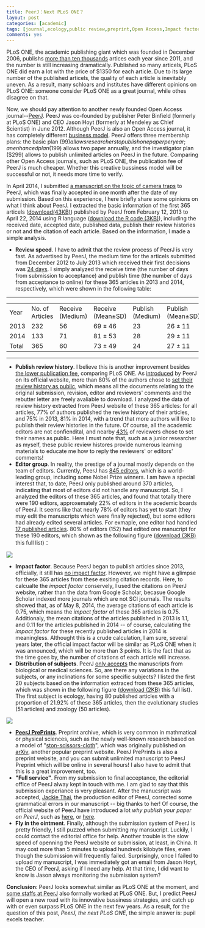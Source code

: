 ```yaml
---
title: PeerJ：Next PLoS ONE？
layout: post
categories: [academic]
tags: [journal,ecology,public review,preprint,Open Access,Impact factor]
comments: yes
---
```


PLoS ONE, the academic publishing giant which was founded in  December 2006, publishs [more than ten thousands](http://en.wikipedia.org/wiki/PLOS_ONE) artices each year since 2011, and the number is still increasing dramatically. Published so many articels, PLoS ONE did earn a lot with the price of $1350 for each article. Due to its large number of the published articels, the quality of each article is inevitably uneven. As a result, many schloars and institutes have different opinions on PLoS ONE: someone consider PLoS ONE as a great journal, while othes disagree on that.

Now, we should pay attention to another newly founded Open Access journal--[PeerJ](http://peerj.com). PeerJ was co-founded by publisher Peter Binfield (formerly at PLoS ONE) and CEO Jason Hoyt (formerly at Mendeley as Chief Scientist) in June 2012. Although PeerJ is also an Open Access journal, it has completely different [business model](https://peerj.com/pricing/). PeerJ offers three membership plans: the basic plan ($99) allows researchers to publish one paper per year; an enhanced plan ($199) allows two paper annually, and the investigator plan ($299) allows to publish unlimited articles on PeerJ in the future. Comparing other Open Access journals, such as PLoS ONE, the publication fee of PeerJ is much cheaper. Whether this creative bussiness model will be successful or not, it needs more time to verify.

In April 2014, I submitted [a manuscript on the topic of camera traps](https://peerj.com/articles/374/) to PeerJ, which was finally accepted in one month after the date of my submission. Based on this experience, I here briefly share some opinions on what I think about PeerJ. I extracted the basic information of the first 365 articels ([download(43KB)](http://sixf.org/files/code/2014/05/peerj365.txt)) published by PeerJ from February 12, 2013 to April 22, 2014 using R language ([download the R code (3KB)](http://sixf.org/files/code/2014/05/peerj.txt)), including the received date, accepted date, published data, publish their review histories or not and the citation of each article. Based on the information, I made a simple analysis.

-	**Review speed**. I have to admit that the review process of PeerJ is very fast. As advertised by PeerJ, the medium time for the articels submitted from December 2012 to July 2013 which received their first decisions was [24 days](http://blog.peerj.com/post/60259877854/peerj-speed). I simply analyzed the receive time (the number of days from submission to acceptance) and publish time (the number of days from acceptance to online) for these 365 articles in 2013 and 2014, respectively, which were shown in the following table:

---

<table>
	<tbody>
		<tr>
			<td>Year </td>
			<td>No. of Articles</td>
			<td>Receive (Medium)</td>
			<td>Receive (Mean±SD)</td>
			<td>Publish (Medium)</td>
			<td>Publish (Mean±SD)</td>
		</tr>
		<tr>
			<td>2013</td>
			<td>232</td>
			<td>56</td>
			<td>69 ± 46</td>
			<td>23</td>
			<td>26 ± 11</td>
		</tr>
		<tr>
			<td>2014</td>
			<td>133</td>
			<td>71</td>
			<td>81 ± 53</td>
			<td>28</td>
			<td>29 ± 11</td>
		</tr>
		<tr>
			<td>Total</td>
			<td>365</td>
			<td>60</td>
			<td>73 ± 49</td>
			<td>24</td>
			<td>27 ± 11</td>
		</tr>
	</tbody>
</table>

---


-	**Publish review history**. I believe this is another improvement besides [the lower publication fee](http://blog.peerj.com/post/66773028124/peerj-saves-academia-money), comparing PLoS ONE. As [introduced](http://blog.peerj.com/post/58170809555/peerj-six-month-review) by PeerJ on its official website, more than 80% of the authors chose to [set their review history as public](https://peerj.com/reviews/), which means all the documents relating to the original submission, revision, editor and reviewers' comments and the rebutter letter are freely avaliable to download. I analyzed the data of review history extracted from PeerJ website of these 365 articles: for all articles, 77% of authors published the review history of their articles, and 75% in 2013, 81% in 2014, with a trend that more authors will like to publish their review histories in the future. Of course, all the academic editors are not confiendital, and nearby [43%](http://blog.peerj.com/post/58170809555/peerj-six-month-review) of reviewers chose to set their names as public. Here I must note that, such as a junior researcher as myself, these public review histores provide numerous learning materials to educate me how to reply the reviewers' or editors' comments! 
-	**Editor group**. In reality, the prestige of a journal mostly depends on the team of editors. Currently, PeerJ has [845 editors](https://peerj.com/academic-boards/editors/), which is a world-leading group, including some Nobel Prize winners. I am have a special interest that, to date, PeerJ only published around 370 articles, indicating that most of editors did not handle any manuscript. So, I analyzed the editors of these 365 articles, and found that totally there were 190 editors, approxemately 22% of editors in the acedemic boards of PeerJ. It seems like that nearly 78% of editors has yet to start (they may edit the manuscripts which were finally rejected), but some editors had already edited several articles. For exmaple, one editor had handled [17 published articles](https://peerj.com/JafriMAbdullah/). 80% of editors (152) had edited one manucript for these 190 editors, which shown as the following figure ([download (3KB)](http://sixf.org/files/code/2014/05/editors.txt) this full list)：

![](http://sixf.org/files/images/2014/05/peerj_editors.png)

-	**Impact factor**. Because PeerJ began to publish articles since 2013, officially, it still has [no impact factor](http://blog.peerj.com/post/81475988271/announcing-new-data-reports-for-peerj-articles). However, we might have a glimpse for these 365 articles from these exsiting citation records. Here, to calcualte the *impact factor* conservely, I used the citations on PeerJ website, rather than the data from Google Scholar, becasue Google Scholar indexed more journals which are not SCI journals. The results showed that, as of May 8, 2014, the average citations of each article is 0.75, which means the *impact factor* of these 365 articles is 0.75. Additionaly, the mean citations of the articles published in 2013 is 1.1, and 0.11 for the articles published in 2014 -- of course, calculating the *impact factor* for these recently published articles in 2014 is meaningless. Althought this is a crude calculation, I am sure, several years later, the official impact factor will be similar as PLoS ONE when it was announced, which will be more than 3 points. It is the fact that as the time goes by, the number of citations of each article will increase. 
-	**Distribution of subjects**. PeerJ [only accepts](http://en.wikipedia.org/wiki/PeerJ) the manuscripts from biological or medical sciences. So, are there any variations in the subjects, or any inclinations for some specific subjects? I listed the first 20 subjects based on the information extraced from these 365 articles, which was shown in the following figure ([download (2KB)](http://sixf.org/files/code/2014/05/subjects.txt) this full list). The first subject is ecology, having 80 published articles with a proportion of 21.92% of these 365 articles, then the evolutionary studies (51 articles) and zoology (50 articles).

![](http://sixf.org/files/images/2014/05/peerj_subjects.png)

-	**[PeerJ PrePrints](https://peerj.com/about/publications/#PeerJ-PrePrints)**. Preprint archive, which is very common in mathmatical or physical sciences, such as the newly well-known research based on a model of "[ston-scissors-cloth](http://news.sciencenet.cn/htmlnews/2014/5/293837.shtm)", which was originally published on [arXiv](http://arXiv.org), another popular preprint website. PeerJ PrePrints is also a preprint website, and you can submit unlimited manuscript to PeerJ Preprint which will be online in several hours! I also have to admit that this is a great improvement, too.
-	**"Full service"**. From my submission to final acceptance, the editorial office of PeerJ alway kept in touch with me. I am glad to say that this submission experiance is very pleasant. After the manucsript was accepted, [Jackie Thai](https://peerj.com/about/), the production editor of PeerJ, corrected some grammatical errors in our manuscript -- big thanks to her! Of course, the official website of PeerJ have introduced a lot *why publish your paper on PeerJ*, such as [here](http://blog.peerj.com/post/46261563342/6-reasons-to-publish-with-peerj), or [here](http://blog.peerj.com/post/54500700950/7-reasons-why-peerj-is-the-perfect-conference-publisher
).
-	**Fly in the ointment**. Finally, although the submission system of PeerJ is pretty friendly, I still puzzed when submitting my mansucript. Luckily, I could contact the editorial office for help. Another trouble is the slow speed of openning the PeerJ website or submission, at least, in China. It may cost more than 5 minutes to upload hundreds kilobyte files, even though the submission will frequently failed. Surprisingly, once I failed to upload my manuscript, I was immediately got an email from Jason Hoyt, the CEO of PeerJ, asking if I need any help. At that time, I did want to know is Jason always monitoring the submission system?

**Conclusion**: PeerJ looks somewhat similar as PLoS ONE at the moment, and [some staffs at PeerJ](https://peerj.com/about) also formally worked at PLoS ONE. But, I predict PeerJ will open a new road with its innovative bussiness strategies, and catch up with or even surpass PLoS ONE in the next few years. As a result, for the question of this post, *PeerJ, the next PLoS ONE*, the simple answer is: pupil excels teacher.
